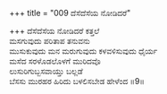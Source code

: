 +++
title = "009 ದೆಸೆದೆಸೆಯ ನೋಡಿದರೆ"

+++
ದೆಸೆದೆಸೆಯ ನೋಡಿದರೆ ಕತ್ತಲೆ  
ಮಸಗುವುದು ಪರಿತಾಪ ತನುವನು  
ಮುಸುಕುವುದು ಮನ ಮರುಗುವುದು ಕಳವಳಿಸುವುದು ಧೈರ್ಯ  
ಮಸೆದ ಸರಳೊಡಲೊಳಗೆ ಮುರಿದವೊ  
ಲುಸುರಿಗುಬ್ಬಸವಾಯ್ತು ಬಲ್ಲಡೆ  
ಬೆಸಸು ಮುರಹರ ಹಿರಿದು ಬಳಲಿಸಬೇಡ ಹೇಳೆಂದ    ॥9॥